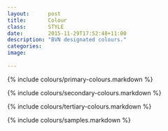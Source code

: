```yaml
---
layout:      post
title:       Colour
class:       STYLE
date:        2015-11-29T17:52:48+11:00
description: "BVN designated colours."
categories: 
image:      
 
---
```


{% include colours/primary-colours.markdown %}

{% include colours/secondary-colours.markdown %}

{% include colours/tertiary-colours.markdown %}

{% include colours/samples.markdown %}